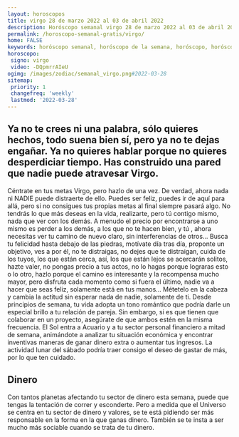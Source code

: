 ```yaml
---
layout: horoscopos
title: virgo 28 de marzo 2022 al 03 de abril 2022 
description: Horóscopo semanal virgo 28 de marzo 2022 al 03 de abril 2022. Ya no te crees ni una palabra, sólo quieres hechos, todo suena bien sí, pero ya no te dejas engañar. Ya no quieres hablar porque no quieres desperdiciar tiempo. Has construido una pared que nadie puede atravesar Virgo. 
permalink: /horoscopo-semanal-gratis/virgo/
home: FALSE
keywords: horóscopo semanal, horóscopo de la semana, horóscopo, horóscopo gratis,horóscopos, horóscopo esperanza gracia, horoscopos virgo la semana, horóscopos gratis, Tarot, Astrologia, Zodíaco, virgo, horoscopo gratis, semanal
horoscopo:
 signo: virgo
 video: -DQpmrrAIeU
ogimg: /images/zodiac/semanal_virgo.png#2022-03-28
sitemap:
 priority: 1
 changefreq: 'weekly'
 lastmod: '2022-03-28'
---
```




## Ya no te crees ni una palabra, sólo quieres hechos, todo suena bien sí, pero ya no te dejas engañar. Ya no quieres hablar porque no quieres desperdiciar tiempo. Has construido una pared que nadie puede atravesar Virgo. 

Céntrate en tus metas Virgo, pero hazlo de una vez. De verdad, ahora nada ni NADIE puede distraerte de ello. Puedes ser feliz, puedes ir de aquí para allá, pero si no consigues tus propias metas al final siempre pasará algo. No tendrás lo que más deseas en la vida, realizarte, pero tú contigo mismo, nada que ver con los demás. A menudo el precio por encontrarse a uno mismo es perder a los demás, a los que no te hacen bien, y tú , ahora necesitas ver tu camino de nuevo claro, sin interferencias de otros… Busca tu felicidad hasta debajo de las piedras, motívate día tras día, proponte un objetivo, ves a por él, no te distraigas, no dejes que te distraigan, cuida de los tuyos, los que están cerca, así, los que están lejos se acercarán solitos, hazte valer, no pongas precio a tus actos, no lo hagas porque lograras esto o lo otro, hazlo porque el camino es interesante y la recompensa mucho mayor, pero disfruta cada momento como si fuera el último, nadie va a hacer que seas feliz, solamente está en tus manos… Métetelo en la cabeza y cambia la actitud sin esperar nada de nadie, solamente de ti.
Desde principios de semana, tu vida adopta un tono romántico que podría darle un especial brillo a tu relación de pareja. Sin embargo, si es que tienen que colaborar en un proyecto, asegúrate de que ambos estén en la misma frecuencia. El Sol entra a Acuario y a tu sector personal financiero a mitad de semana, animándote a analizar tu situación económica y encontrar inventivas maneras de ganar dinero extra o aumentar tus ingresos. La actividad lunar del sábado podría traer consigo el deseo de gastar de más, por lo que ten cuidado.

## Dinero

Con tantos planetas afectando tu sector de dinero esta semana, puede que tengas la tentación de correr y esconderte. Pero a medida que el Universo se centra en tu sector de dinero y valores, se te está pidiendo ser más responsable en la forma en la que ganas dinero. También se te insta a ser mucho más sociable cuando se trata de tu dinero.